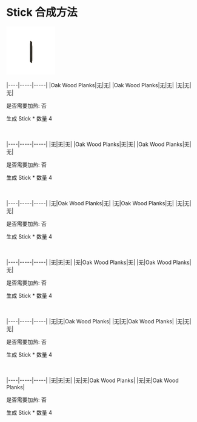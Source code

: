 # Stick 合成方法

![Icon](d4ca5417d333711459f0bd5bad39a540.png)

|----|-----|-----|
|Oak Wood Planks|无|无|
|Oak Wood Planks|无|无|
|无|无|无|

是否需要加热: 否

生成 Stick \* 数量 4
<br/> <br/> <br/> 

|----|-----|-----|
|无|无|无|
|Oak Wood Planks|无|无|
|Oak Wood Planks|无|无|

是否需要加热: 否

生成 Stick \* 数量 4
<br/> <br/> <br/> 

|----|-----|-----|
|无|Oak Wood Planks|无|
|无|Oak Wood Planks|无|
|无|无|无|

是否需要加热: 否

生成 Stick \* 数量 4
<br/> <br/> <br/> 

|----|-----|-----|
|无|无|无|
|无|Oak Wood Planks|无|
|无|Oak Wood Planks|无|

是否需要加热: 否

生成 Stick \* 数量 4
<br/> <br/> <br/> 

|----|-----|-----|
|无|无|Oak Wood Planks|
|无|无|Oak Wood Planks|
|无|无|无|

是否需要加热: 否

生成 Stick \* 数量 4
<br/> <br/> <br/> 

|----|-----|-----|
|无|无|无|
|无|无|Oak Wood Planks|
|无|无|Oak Wood Planks|

是否需要加热: 否

生成 Stick \* 数量 4
<br/> <br/> <br/> 

